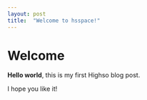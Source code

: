 ```yaml
---
layout: post
title:  "Welcome to hsspace!"
---
```


# Welcome

**Hello world**, this is my first Highso blog post.

I hope you like it!
